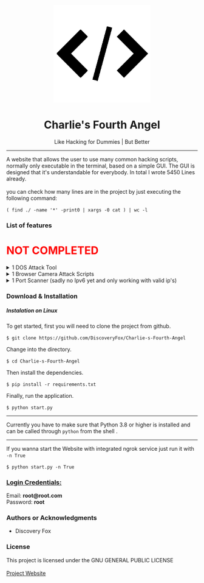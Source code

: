 <p align="center"><img src="https://raw.githubusercontent.com/DiscoveryFox/Charlie-s-Fourth-Angel/master/favicon_dark.png" 
title="Charle's Fourth Angel Logo"/></p>

<h1 align="center"> Charlie's Fourth Angel </h1>

<p align="center"> Like Hacking for Dummies | But Better </p>

<hr/>

<p>A website that allows the user to use many common hacking scripts, normally only executable in the terminal, based on
a simple GUI. The GUI is designed that it's understandable for everybody. In total I wrote 5450 Lines already.
<br>
<br>
you can check how many lines are in the project by just executing the following command: <br>

```shell
( find ./ -name '*' -print0 | xargs -0 cat ) | wc -l
```

</p>



<h3> List of features </h3>


  <h1> <b style="color: red; margin: 0">NOT COMPLETED</b> </h1></h1>
  <details><summary>1 DOS Attack Tool</summary><ul><li>Slowloris</li></ul></details> 
  <details><summary>1 Browser Camera Attack Scripts</summary><ul><li>CamPhish</li></ul></details>
  <details><summary>1 Port Scanner (sadly no Ipv6 yet and only working with valid ip's)</summary><ul><li>nmap Port Scanner</li></ul></details>


[//]: # (todo I still need to implement these Features they are not completed. Also need to count them)


<h3> Download & Installation </h3>
<h5> Instalation on Linux </h5>

<p> To get started, first you will need to clone the project from github. </p>

```shell
$ git clone https://github.com/DiscoveryFox/Charlie-s-Fourth-Angel
```
<p> Change into the directory.</p>

````shell
$ cd Charlie-s-Fourth-Angel
````

<p> Then install the dependencies. </p>

```shell
$ pip install -r requirements.txt
```

<p> Finally, run the application. </p>

```shell
$ python start.py
```
<hr/>

Currently you have to make sure that Python 3.8 or higher is installed and can be called through `python` from the shell 
.

<hr/>

If you wanna start the Website with integrated ngrok service just run it with `-n True`

````shell
$ python start.py -n True
````

<h3> <b> <u> Login Credentials: </u> </b> </h3>
Email: <b> root@root.com </b> <br>
Password: <b> root </b>

<h3>Authors or Acknowledgments</h3>
<ul>
  <li>Discovery Fox</li>
</ul>

<h3>License</h3>

This project is licensed under the GNU GENERAL PUBLIC LICENSE
<br>
<br>
<a href="about:blank">Project Website </a>
